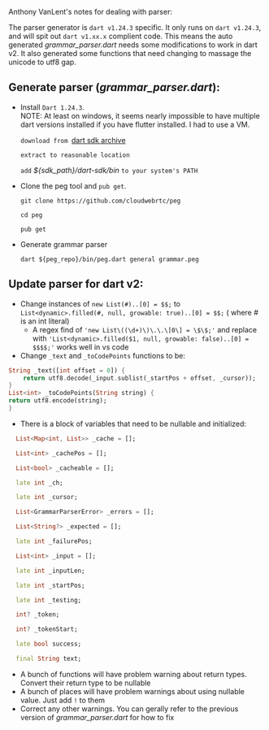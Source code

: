 Anthony VanLent's notes for dealing with parser:

The parser generator is `dart v1.24.3` specific. It only runs on `dart v1.24.3`, and will spit out `dart v1.xx.x` complient code. This means the auto generated *grammar_parser.dart* needs some modifications to work in dart v2. It also generated some functions that need changing to massage the unicode to utf8 gap.

## Generate parser (*grammar_parser.dart*):
- Install `Dart 1.24.3`.  
NOTE: At least on windows, it seems nearly impossible to have multiple dart versions installed if you have flutter installed. I had to use a VM.

  `download from `[dart sdk archive](https://dart.dev/get-dart/archive)

  `extract to reasonable location`

  `add` *${sdk_path}/dart-sdk/bin* `to your system's PATH`

- Clone the peg tool and `pub get`.

  `git clone https://github.com/cloudwebrtc/peg`

  `cd peg`

  `pub get`

- Generate grammar parser

  `dart ${peg_repo}/bin/peg.dart general grammar.peg`

## Update parser for dart v2:
- Change instances of `new List(#)..[0] = $$;` to `List<dynamic>.filled(#, null, growable: true)..[0] = $$;` ( where *#* is an int literal)
  - A regex find of `'new List\((\d+)\)\.\.\[0\] = \$\$;'` and replace with `'List<dynamic>.filled($1, null, growable: false)..[0] = $$$$;'` works well in vs code
- Change `_text` and `_toCodePoints` functions to be:
```dart
String _text([int offset = 0]) {
    return utf8.decode(_input.sublist(_startPos + offset, _cursor));
}
List<int> _toCodePoints(String string) {
return utf8.encode(string);
}
```
- There is a block of variables that need to be nullable and initialized:
```dart
  List<Map<int, List>> _cache = [];

  List<int> _cachePos = [];

  List<bool> _cacheable = [];

  late int _ch;

  late int _cursor;

  List<GrammarParserError> _errors = [];

  List<String?> _expected = [];

  late int _failurePos;

  List<int> _input = [];

  late int _inputLen;

  late int _startPos;

  late int _testing;

  int? _token;

  int? _tokenStart;

  late bool success;

  final String text;
```
- A bunch of functions will have problem warning about return types. Convert their return type to be nullable
- A bunch of places will have problem warnings about using nullable value. Just add `!` to them
- Correct any other warnings. You can gerally refer to the previous version of *grammar_parser.dart* for how to fix